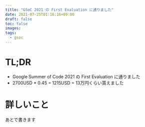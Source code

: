 ```yaml
---
title: "GSoC 2021 の First Evaluation に通りました"
date: 2021-07-25T01:16:16+09:00
draft: false
toc: false
images:
tags:
  - gsoc
---
```


# TL;DR

- Google Summer of Code 2021 の First Evaluation に通りました
- 2700USD * 0.45 = 1215USD = 13万円くらい貰えました

# 詳しいこと

あとで書きます
